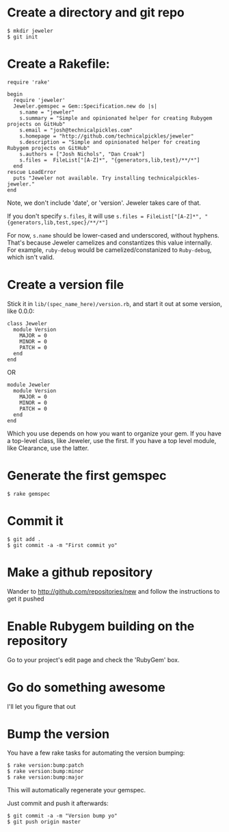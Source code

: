 # Create a directory and git repo

    $ mkdir jeweler
    $ git init

# Create a Rakefile:

    require 'rake'
    
    begin
      require 'jeweler'
      Jeweler.gemspec = Gem::Specification.new do |s|
        s.name = "jeweler"
        s.summary = "Simple and opinionated helper for creating Rubygem projects on GitHub"
        s.email = "josh@technicalpickles.com"
        s.homepage = "http://github.com/technicalpickles/jeweler"
        s.description = "Simple and opinionated helper for creating Rubygem projects on GitHub"
        s.authors = ["Josh Nichols", "Dan Croak"]
        s.files =  FileList["[A-Z]*", "{generators,lib,test}/**/*"]
      end
    rescue LoadError
      puts "Jeweler not available. Try installing technicalpickles-jeweler."
    end


Note, we don't include 'date', or 'version'. Jeweler takes care of that.

If you don't specify `s.files`, it will use `s.files = FileList["[A-Z]*", "{generators,lib,test,spec}/**/*"]`

For now, `s.name` should be lower-cased and underscored, without hyphens. That's because Jeweler camelizes and constantizes this value internally. For example, `ruby-debug` would be camelized/constanized to `Ruby-debug`, which isn't valid.

# Create a version file

Stick it in `lib/(spec_name_here)/version.rb`, and start it out at some version, like 0.0.0:

    class Jeweler
      module Version
        MAJOR = 0
        MINOR = 0
        PATCH = 0
      end
    end

OR

    module Jeweler
      module Version
        MAJOR = 0
        MINOR = 0
        PATCH = 0
      end
    end

Which you use depends on how you want to organize your gem. If you have a top-level class, like Jeweler, use the first. If you have a top level module, like Clearance, use the latter.

# Generate the first gemspec

    $ rake gemspec

# Commit it

    $ git add .
    $ git commit -a -m "First commit yo"
    
# Make a github repository

Wander to http://github.com/repositories/new and follow the instructions to get it pushed

# Enable Rubygem building on the repository

Go to your project's edit page and check the 'RubyGem' box.

# Go do something awesome

I'll let you figure that out

# Bump the version

You have a few rake tasks for automating the version bumping:

    $ rake version:bump:patch
    $ rake version:bump:minor
    $ rake version:bump:major
    
This will automatically regenerate your gemspec.

Just commit and push it afterwards:

    $ git commit -a -m "Version bump yo"
    $ git push origin master